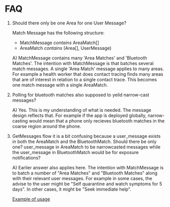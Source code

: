 # FAQ

1. Should there only be one Area for one User Message?

    Match Message has the following structure:

    + MatchMessage *contains* AreaMatch[]
    + AreaMatch *contains* (Area[], UserMessage)



    A) MatchMessage contains many 'Area Matches' and 'Bluetooth Matches'.  The intention with  MatchMessage is that batches several match messages.  A single 'Area Match' message applies to many areas.  For example a health worker that does contact tracing finds many areas that are of interest in relation to a single contact trace.  This becomes one match message with a single AreaMatch.

2. Polling for bluetooth matches also supposed to yeild narrow-cast messages?

   A)  Yes.  This is my understanding of what is needed.  The message design reflects that.  For example if the app is deployed globally, narrow-casting would mean that a phone only recieves bluetooth matches in the coarse region around the phone.

3. GetMessages flow it is a bit confusing because a user_message exists in both the AreaMatch and the BluetoothMatch.  Should there be only one?  user_message in AreaMatch to be narrowcasted messages while the user_message in BluetoothMatch would be for exposure notifications?

    A) Earlier answer also applies here.  The intention with MatchMessage is to batch a number of "Area Matches" and "Bluetooth Matches" along with their relevant user messages.  For example in some cases, the advise to the user might be "Self quarantine and watch symptoms for 5 days".  In other cases, it might be "Seek immediate help".

    [Example of usage](https://github.com/TraceDefenseCollab/ClientMessageMatch/blob/3a1ce14ee8401c96ab1e15211546cb9cb1edae8f/js/buildScripts/srcServer.js#L77)